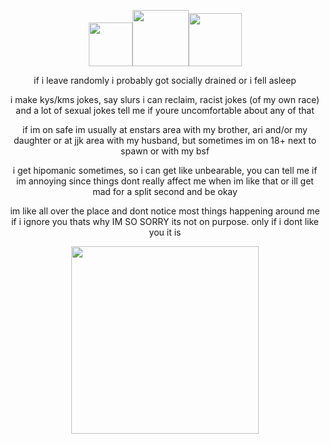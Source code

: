 <p align="center"> 
  <img width="70" src="https://file.garden/Zd4zBrmXyXjgTATs/ezgif.com-resize.gif"><img width="90" src="https://file.garden/Zd4zBrmXyXjgTATs/68747470733a2f2f6d656469612e646973636f72646170702e6e65742f6174746163686d656e74732f313032393634363136343830303331353431322f313138373230303533393235363138303832362f657a6769662e636f6d2d726573697a655f332e6769663f65783d36353936303561392669733d36.gif"><img width="85" src="https://file.garden/Zd4zBrmXyXjgTATs/28Made_Mood29_Arashi_Narukami_Chibi-ezgif.com-resize_2.gif">
  </p>


<p align="center">  if i leave randomly i probably got socially drained or i fell asleep</p>

<p align="center">  i make kys/kms jokes, say slurs i can reclaim, racist jokes (of my own race) and a lot of sexual jokes tell me if youre uncomfortable about any of that</p>

<p align="center">  if im on safe im usually at enstars area with my brother, ari and/or my daughter or at jjk area with my husband, but sometimes im on 18+ next to spawn or with my bsf</p>

<p align="center">  i get hipomanic sometimes, so i can get like unbearable, you can tell me if im annoying since things dont really affect me when im like that or ill get mad for a split second and be okay

<p align="center"> im like all over the place and dont notice most things happening around me if i ignore you thats why IM SO SORRY its not on purpose. only if i dont like you it is
  
<p align="center"> 
  <img width="300" src="https://file.garden/Zd4zBrmXyXjgTATs/tumblr_2440672d4167694ef074ad4077edd189_6310a2d3_500.png"</p>
<p align="center"> 

  </p>

  

